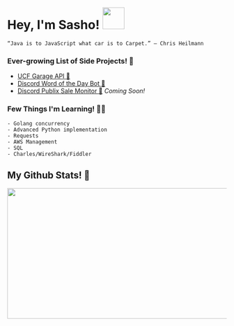 # Hey, I'm Sasho! <img src="https://raw.githubusercontent.com/verma-anushka/verma-anushka/master/gifs/wave.gif" width="50px">

`“Java is to JavaScript what car is to Carpet.” – Chris Heilmann`

### Ever-growing List of Side Projects! 🏁
- [UCF Garage API 🚗](https://github.com/sasho2k/University-Of-Central-Florida-Garage-API)
- [Discord Word of the Day Bot 🌄](https://github.com/sasho2k/discord-word-of-the-day)
- [Discord Publix Sale Monitor 🏪]() *Coming Soon!*

### Few Things I'm Learning! 👨‍🎓
```
- Golang concurrency
- Advanced Python implementation
- Requests
- AWS Management
- SQL
- Charles/WireShark/Fiddler
```

## My Github Stats! 🎌
<p align="center"><img src="https://github-readme-stats.vercel.app/api?username=sasho2k&show_icons=true&theme=dracula" align="left" height="300" width="600"></p>
